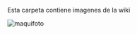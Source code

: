 Esta carpeta contiene imagenes de la wiki

![maquifoto](https://user-images.githubusercontent.com/99542743/170548460-6eecaf0d-ad58-45a8-b5a8-772496be0bf3.png)
